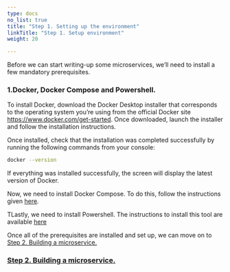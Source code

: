 ```yaml
---
type: docs
no_list: true
title: "Step 1. Setting up the environment"
linkTitle: "Step 1. Setup environment"
weight: 20

---
```


Before we can start writing-up some microservices, we’ll need to install a few mandatory prerequisites.

### 1.Docker, Docker Compose and Powershell.
To install Docker, download the Docker Desktop installer that corresponds to the operating system you’re using from the official Docker site https://www.docker.com/get-started. Once downloaded, launch the installer and follow the installation instructions.

Once installed, check that the installation was completed successfully by running the following commands from your console:

```bash
docker --version
```

If everything was installed successfully, the screen will display the latest version of Docker.

Now, we need to install Docker Compose. To do this, follow the instructions given [here](https://docs.docker.com/compose/install/).

TLastly, we need to install Powershell. The instructions to install this tool are available [here](https://docs.microsoft.com/en-us/powershell/) 

Once all of the prerequisites are installed and set up, we can move on to [Step 2. Building a microservice.](../step1)

<span class="hide-title-link">

### [Step 2. Building a microservice.](../step1)

</span>
